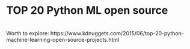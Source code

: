 # TOP 20 Python ML open source 
<br>
Worth to explore:
https://www.kdnuggets.com/2015/06/top-20-python-machine-learning-open-source-projects.html
